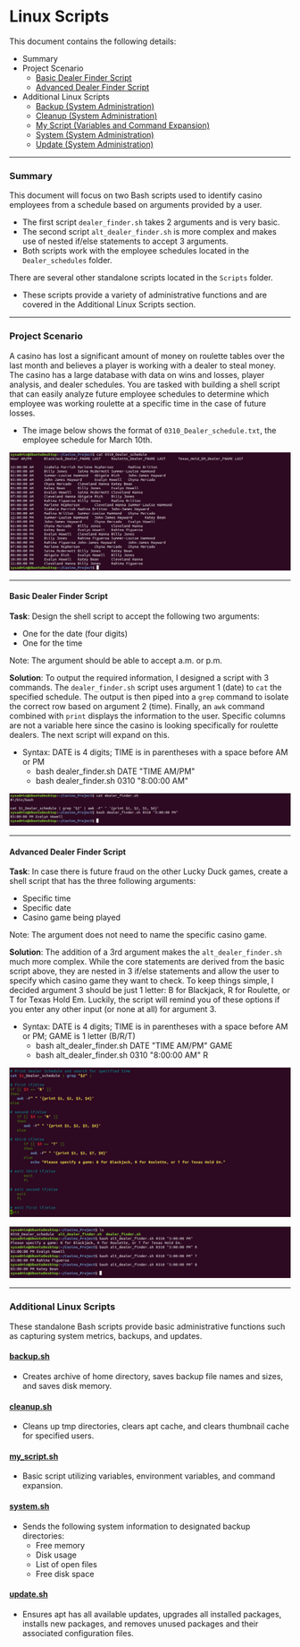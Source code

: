 # Linux Scripts

This document contains the following details:
- Summary
- Project Scenario
    - [Basic Dealer Finder Script](dealer_finder.sh)
    - [Advanced Dealer Finder Script](alt_dealer_finder.sh)
- Additional Linux Scripts
    - [Backup (System Administration)](Scripts/backup.sh)
    - [Cleanup (System Administration)](Scripts/cleanup.sh)
    - [My Script (Variables and Command Expansion)](Scripts/my_script.sh)
    - [System (System Administration)](Scripts/system.sh)
    - [Update (System Administration)](Scripts/update.sh)

---

### Summary
This document will focus on two Bash scripts used to identify casino employees from a schedule based on arguments provided by a user.
- The first script `dealer_finder.sh` takes 2 arguments and is very basic.
- The second script `alt_dealer_finder.sh` is more complex and makes use of nested if/else statements to accept 3 arguments.
- Both scripts work with the employee schedules located in the `Dealer_schedules` folder.

There are several other standalone scripts located in the `Scripts` folder.
 - These scripts provide a variety of administrative functions and are covered in the Additional Linux Scripts section.

---

### Project Scenario

A casino has lost a significant amount of money on roulette tables over the last month and believes a player is working with a dealer to steal money. The casino has a large database with data on wins and losses, player analysis, and dealer schedules. You are tasked with building a shell script that can easily analyze future employee schedules to determine which employee was working roulette at a specific time in the case of future losses.

- The image below shows the format of `0310_Dealer_schedule.txt`, the employee schedule for March 10th.

![Dealer Schedule](Images/dealer_schedule.png)

---

#### Basic Dealer Finder Script

**Task**: Design the shell script to accept the following two arguments:
- One for the date (four digits)
- One for the time

Note: The argument should be able to accept a.m. or p.m.

**Solution**: To output the required information, I designed a script with 3 commands. The `dealer_finder.sh` script uses argument 1 (date) to `cat` the specified schedule. The output is then piped into a `grep` command to isolate the correct row based on argument 2 (time). Finally, an `awk` command combined with `print` displays the information to the user. Specific columns are not a variable here since the casino is looking specifically for roulette dealers. The next script will expand on this.
- Syntax: DATE is 4 digits; TIME is in parentheses with a space before AM or PM
    - bash dealer_finder.sh DATE "TIME AM/PM"
    - bash dealer_finder.sh 0310 "8:00:00 AM"

![Script 1 Output](Images/dealer_finder_output.png)

---

#### Advanced Dealer Finder Script

**Task**: In case there is future fraud on the other Lucky Duck games, create a shell script that has the three following arguments:
- Specific time
- Specific date
- Casino game being played

Note: The argument does not need to name the specific casino game.

**Solution**: The addition of a 3rd argument makes the `alt_dealer_finder.sh` much more complex. While the core statements are derived from the basic script above, they are nested in 3 if/else statements and allow the user to specify which casino game they want to check. To keep things simple, I decided argument 3 should be just 1 letter: B for Blackjack, R for Roulette, or T for Texas Hold Em. Luckily, the script will remind you of these options if you enter any other input (or none at all) for argument 3.
- Syntax: DATE is 4 digits; TIME is in parentheses with a space before AM or PM; GAME is 1 letter (B/R/T)
    - bash alt_dealer_finder.sh DATE "TIME AM/PM" GAME
    - bash alt_dealer_finder.sh 0310 "8:00:00 AM" R

![Script 2](Images/alt_dealer_finder.png)

![Script 2 Output](Images/alt_dealer_finder_output.png)

---

### Additional Linux Scripts

These standalone Bash scripts provide basic administrative functions such as capturing system metrics, backups, and updates.

#### [backup.sh](Scripts/backup.sh)
- Creates archive of home directory, saves backup file names and sizes, and saves disk memory.

#### [cleanup.sh](Scripts/cleanup.sh)
- Cleans up tmp directories, clears apt cache, and clears thumbnail cache for specified users.

#### [my_script.sh](Scripts/my_script.sh)
- Basic script utilizing variables, environment variables, and command expansion.

#### [system.sh](Scripts/system.sh)
- Sends the following system information to designated backup directories:
    - Free memory
    - Disk usage 
    - List of open files
    - Free disk space

#### [update.sh](Scripts/update.sh)
- Ensures apt has all available updates, upgrades all installed packages, installs new packages, and removes unused packages and their associated configuration files.